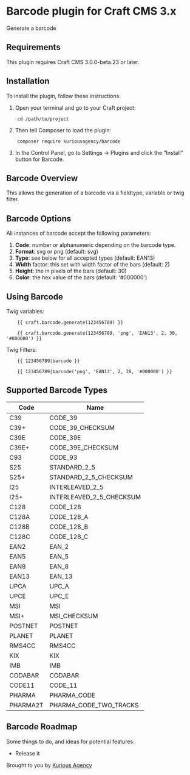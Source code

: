 # Barcode plugin for Craft CMS 3.x

Generate a barcode

## Requirements

This plugin requires Craft CMS 3.0.0-beta.23 or later.

## Installation

To install the plugin, follow these instructions.

1.  Open your terminal and go to your Craft project:

```
    cd /path/to/project
```

2.  Then tell Composer to load the plugin:

```
    composer require kuriousagency/barcode
```

3.  In the Control Panel, go to Settings → Plugins and click the “Install” button for Barcode.

## Barcode Overview

This allows the generation of a barcode via a fieldtype, variable or twig filter.

## Barcode Options

All instances of barcode accept the following parameters:

1. **Code**: number or alphanumeric depending on the barcode type.
2. **Format**: svg or png (default: svg)
3. **Type**: see below for all accepted types (default: EAN13)
4. **Width** factor: this set with width factor of the bars (default: 2)
5. **Height**: the in pixels of the bars (default: 30)
6. **Color**: the hex value of the bars (default: '#000000')

## Using Barcode

Twig variables:

```
    {{ craft.barcode.generate(123456789) }}

    {{ craft.barcode.generate(123456789, 'png', 'EAN13', 2, 30, '#000000') }}
```

Twig Filters:

```
    {{ 123456789|barcode }}

    {{ 123456789|barcode('png', 'EAN13', 2, 30, '#000000') }}
```

## Supported Barcode Types

| Code     | Name                     |
| -------- | ------------------------ |
| C39      | CODE_39                  |
| C39+     | CODE_39_CHECKSUM         |
| C39E     | CODE_39E                 |
| C39E+    | CODE_39E_CHECKSUM        |
| C93      | CODE_93                  |
| S25      | STANDARD_2_5             |
| S25+     | STANDARD_2_5_CHECKSUM    |
| I25      | INTERLEAVED_2_5          |
| I25+     | INTERLEAVED_2_5_CHECKSUM |
| C128     | CODE_128                 |
| C128A    | CODE_128_A               |
| C128B    | CODE_128_B               |
| C128C    | CODE_128_C               |
| EAN2     | EAN_2                    |
| EAN5     | EAN_5                    |
| EAN8     | EAN_8                    |
| EAN13    | EAN_13                   |
| UPCA     | UPC_A                    |
| UPCE     | UPC_E                    |
| MSI      | MSI                      |
| MSI+     | MSI_CHECKSUM             |
| POSTNET  | POSTNET                  |
| PLANET   | PLANET                   |
| RMS4CC   | RMS4CC                   |
| KIX      | KIX                      |
| IMB      | IMB                      |
| CODABAR  | CODABAR                  |
| CODE11   | CODE_11                  |
| PHARMA   | PHARMA_CODE              |
| PHARMA2T | PHARMA_CODE_TWO_TRACKS   |

## Barcode Roadmap

Some things to do, and ideas for potential features:

-   Release it

Brought to you by [Kurious Agency](https://kurious.agency)
